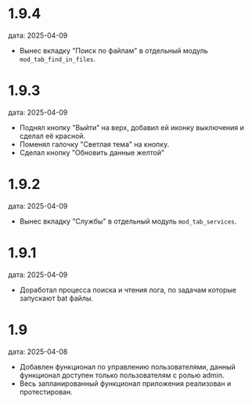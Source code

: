# 1.9.4
дата: 2025-04-09

* Вынес вкладку "Поиск по файлам" в отдельный модуль `mod_tab_find_in_files`.

# 1.9.3
дата: 2025-04-09

* Поднял кнопку "Выйти" на верх, добавил ей иконку выключения и сделал её красной.
* Поменял галочку "Светлая тема" на кнопку.
* Сделал кнопку "Обновить данные желтой"

# 1.9.2
дата: 2025-04-09

* Вынес вкладку "Службы" в отдельный модуль `mod_tab_services`.

# 1.9.1
дата: 2025-04-09

* Доработал процесса поиска и чтения лога, по задачам которые запускают bat файлы.

# 1.9
дата: 2025-04-08

* Добавлен функционал по управлению пользователями, данный функционал доступен только пользователям с ролью admin.
* Весь запланированный функционал приложения реализован и протестирован.
